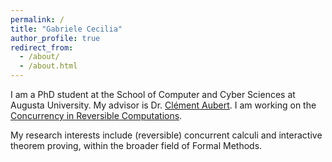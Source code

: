 ```yaml
---
permalink: /
title: "Gabriele Cecilia"
author_profile: true
redirect_from: 
  - /about/
  - /about.html
---
```


I am a PhD student at the School of Computer and Cyber Sciences at Augusta University. My advisor is Dr. [Clément Aubert](https://spots.augusta.edu/caubert/). I am working on the [Concurrency in Reversible Computations](https://github.com/CinRC).

My research interests include (reversible) concurrent calculi and interactive theorem proving, within the broader field of Formal Methods.